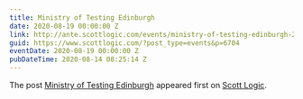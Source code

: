 ```yaml
---
title: Ministry of Testing Edinburgh
date: 2020-08-19 00:00:00 Z
link: http://ante.scottlogic.com/events/ministry-of-testing-edinburgh-2/
guid: https://www.scottlogic.com/?post_type=events&p=6704
eventDate: 2020-08-19 00:00:00 Z
pubDateTime: 2020-08-14 08:25:14 Z
---
```


<p>The post <a rel="nofollow" href="http://ante.scottlogic.com/events/ministry-of-testing-edinburgh-2/">Ministry of Testing Edinburgh</a> appeared first on <a rel="nofollow" href="http://ante.scottlogic.com">Scott Logic</a>.</p>